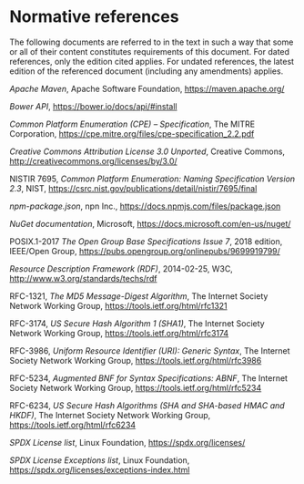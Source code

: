 # Normative references

The following documents are referred to in the text in such a way that some or all of their content constitutes requirements of this document. For dated references, only the edition cited applies. For undated references, the latest edition of the referenced document (including any amendments) applies.

*Apache Maven*, Apache Software Foundation, https://maven.apache.org/

*Bower API*, https://bower.io/docs/api/#install

*Common Platform Enumeration (CPE) – Specification*, The MITRE Corporation, https://cpe.mitre.org/files/cpe-specification_2.2.pdf

*Creative Commons Attribution License 3.0 Unported*, Creative Commons, http://creativecommons.org/licenses/by/3.0/

NISTIR 7695, *Common Platform Enumeration: Naming Specification Version 2.3*, NIST, https://csrc.nist.gov/publications/detail/nistir/7695/final

*npm-package.json*, npn Inc., https://docs.npmjs.com/files/package.json

*NuGet documentation*, Microsoft, https://docs.microsoft.com/en-us/nuget/

POSIX.1-2017 *The Open Group Base Specifications Issue 7*, 2018 edition, IEEE/Open Group, https://pubs.opengroup.org/onlinepubs/9699919799/

*Resource Description Framework (RDF)*, 2014-02-25, W3C, http://www.w3.org/standards/techs/rdf

RFC-1321, *The MD5 Message-Digest Algorithm*, The Internet Society Network Working Group, https://tools.ietf.org/html/rfc1321

RFC-3174, *US Secure Hash Algorithm 1 (SHA1)*, The Internet Society Network Working Group, https://tools.ietf.org/html/rfc3174

RFC-3986, *Uniform Resource Identifier (URI): Generic Syntax*, The Internet Society Network Working Group, https://tools.ietf.org/html/rfc3986

RFC-5234, *Augmented BNF for Syntax Specifications: ABNF*, The Internet Society Network Working Group, https://tools.ietf.org/html/rfc5234

RFC-6234, *US Secure Hash Algorithms (SHA and SHA-based HMAC and HKDF)*, The Internet Society Network Working Group, https://tools.ietf.org/html/rfc6234

*SPDX License list*, Linux Foundation, https://spdx.org/licenses/

*SPDX License Exceptions list*, Linux Foundation, https://spdx.org/licenses/exceptions-index.html

